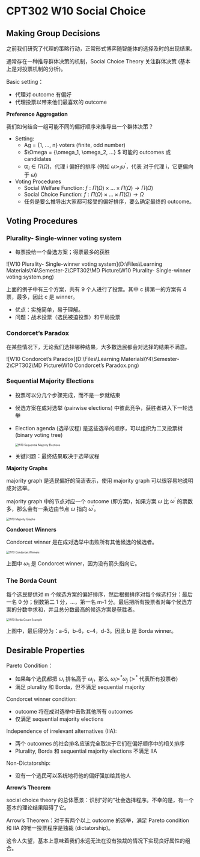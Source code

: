 # CPT302 W10 Social Choice

## Making Group Decisions

之前我们研究了代理的策略行动，正常形式博弈随智能体的选择及时的出现结果。

通常存在一种推导群体决策的机制，Social Choice Theory 关注群体决策 (基本上是对投票机制的分析)。

Basic setting：

* 代理对 outcome 有偏好
* 代理投票以带来他们最喜欢的 outcome 



**Preference Aggregation**

我们如何结合一组可能不同的偏好顺序来推导出一个群体决策？

* Setting:
  * Ag = {1, ..., n} voters (finite, odd number)
  * $\Omega = \{\omega_1, \omega_2, ...\} $ 可能的 outcomes 或 candidates
  * $\varpi_{i} \in \Pi(\Omega)$，代理 i 偏好的排序 (例如 $\omega \succ_{i} \omega^{\prime}$，代表 对于代理 i，它更偏向于 $\omega$)
* Voting Procedures
  * Social Welfare Function: $f: \Pi(\Omega) \times \ldots \times \Pi(\Omega) \rightarrow \Pi(\Omega)$
  * Social Choice Function: $f: \Pi(\Omega) \times \ldots \times \Pi(\Omega) \rightarrow \Omega$
  * 任务是要么推导出大家都可接受的偏好排序，要么确定最终的 outcome。



## Voting Procedures



### Plurality- Single-winner voting system

* 每票投给一个备选方案；得票最多的获胜



![W10 Plurality- Single-winner voting system](D:\Files\Learning Materials\Y4\Semester-2\CPT302\MD Picture\W10 Plurality- Single-winner voting system.png)

上面的例子中有三个方案，共有 9 个人进行了投票。其中 c 排第一的方案有 4 票，最多，因此 c 是 winner。

* 优点：实施简单，易于理解。
* 问题：战术投票（选民被迫投票）和平局投票



### Condorcet’s Paradox

在某些情况下，无论我们选择哪种结果，大多数选民都会对选择的结果不满意。

![W10 Condorcet’s Paradox](D:\Files\Learning Materials\Y4\Semester-2\CPT302\MD Picture\W10 Condorcet’s Paradox.png)



### Sequential Majority Elections

* 投票可以分几个步骤完成，而不是一步就结束

* 候选方案在成对选举 (pairwise elections) 中彼此竞争，获胜者进入下一轮选举

* Election agenda (选举议程) 是这些选举的顺序，可以组织为二叉投票树 (binary voting tree)

  <img src="D:\Files\Learning Materials\Y4\Semester-2\CPT302\MD Picture\W10 Sequential Majority Elections.png" alt="W10 Sequential Majority Elections" style="zoom: 50%;" />

* 关键问题：最终结果取决于选举议程



**Majority Graphs**

majority graph 是选民偏好的简洁表示，使用 majority graph 可以很容易地说明成对选举。

majority graph 中的节点对应一个 outcome (即方案)，如果方案 $\omega$ 比 $\omega^{\prime}$ 的票数多，那么会有一条边由节点 $\omega$ 指向 $\omega^{\prime}$。

<img src="D:\Files\Learning Materials\Y4\Semester-2\CPT302\MD Picture\W10 Majority Graphs.png" alt="W10 Majority Graphs" style="zoom:50%;" />



**Condorcet Winners**

Condorcet winner 是在成对选举中击败所有其他候选的候选者。

<img src="D:\Files\Learning Materials\Y4\Semester-2\CPT302\MD Picture\W10 Condorcet Winners.png" alt="W10 Condorcet Winners" style="zoom: 50%;" />

上图中 $\omega_1$ 是 Condorcet winner，因为没有箭头指向它。



### The Borda Count

每个选民提供对 m 个候选方案的偏好排序，然后根据排序对每个候选打分：最后一名 0 分；倒数第二 1 分，...，第一名 m-1 分。最后把所有投票者对每个候选方案的分数中求和，并且总分数最高的候选方案是获胜者。

<img src="D:\Files\Learning Materials\Y4\Semester-2\CPT302\MD Picture\W10 Borda Count Example.png" alt="W10 Borda Count Example" style="zoom:50%;" />

上图中，最后得分为：a-5，b-6，c-4，d-3。因此 b 是 Borda winner。



## Desirable Properties

Pareto Condition：

* 如果每个选民都把 $\omega_i$ 排名高于 $\omega_j$，那么 $\omega_{i} \succ^{*} \omega_{j}$ ($\succ^{*}$ 代表所有投票者)
* 满足 plurality 和 Borda，但不满足 sequential majority



Condorcet winner condition:

* outcome 将在成对选举中击败其他所有 outcomes
* 仅满足 sequential majority elections



Independence of irrelevant alternatives (IIA):

* 两个 outcomes 的社会排名应该完全取决于它们在偏好顺序中的相关排序
* Plurality, Borda 和 sequential majority elections 不满足 IIA



Non-Dictatorship:

* 没有一个选民可以系统地将他的偏好强加给其他人



**Arrow’s Theorem**

social choice theory 的总体愿景：识别“好的”社会选择程序。不幸的是，有一个基本的理论结果阻碍了它。

Arrow’s Theorem：对于有两个以上 outcome 的选举，满足 Pareto condition 和 IIA 的唯一投票程序是独裁 (dictatorship)。

这令人失望，基本上意味着我们永远无法在没有独裁的情况下实现良好属性的组合。


